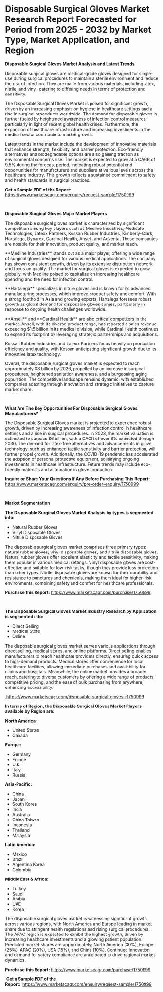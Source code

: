 <p><h1>Disposable Surgical Gloves Market Research Report Forecasted for Period from 2025 -  2032 by Market Type, Market Application, and Region</h1></p><p><strong>Disposable Surgical Gloves Market Analysis and Latest Trends</strong></p>
<p><p>Disposable surgical gloves are medical-grade gloves designed for single-use during surgical procedures to maintain a sterile environment and reduce the risk of infection. They are made from various materials, including latex, nitrile, and vinyl, catering to differing needs in terms of protection and sensitivity. </p><p>The Disposable Surgical Gloves Market is poised for significant growth, driven by an increasing emphasis on hygiene in healthcare settings and a rise in surgical procedures worldwide. The demand for disposable gloves is further fueled by heightened awareness of infection control measures, particularly in light of recent global health crises. Furthermore, the expansion of healthcare infrastructure and increasing investments in the medical sector contribute to market growth.</p><p>Latest trends in the market include the development of innovative materials that enhance strength, flexibility, and barrier protection. Eco-friendly alternatives and biodegradable options are also gaining traction as environmental concerns rise. The market is expected to grow at a CAGR of 9.5% during the forecast period, indicating robust potential and opportunities for manufacturers and suppliers at various levels across the healthcare industry. This growth reflects a sustained commitment to safety and health standards in surgical practices.</p></p>
<p><strong>Get a Sample PDF of the Report:&nbsp;</strong> <a href="https://www.marketscagr.com/enquiry/request-sample/1750999?utm_campaign=3118&utm_medium=2&utm_source=Github&utm_content=ia&utm_term=13042025&utm_id=disposable-surgical-gloves">https://www.marketscagr.com/enquiry/request-sample/1750999</a></p>
<p>&nbsp;</p>
<p><strong>Disposable Surgical Gloves Major Market Players</strong></p>
<p><p>The disposable surgical gloves market is characterized by significant competition among key players such as Medline Industries, Medisafe Technologies, Latexx Partners, Kossan Rubber Industries, Kimberly-Clark, Hartalega, Dynarex, Cardinal Health, Ansell, and Adventa. These companies are notable for their innovation, product quality, and market reach.</p><p>**Medline Industries** stands out as a major player, offering a wide range of surgical gloves designed for various medical applications. The company has shown consistent growth, driven by its extensive distribution network and focus on quality. The market for surgical gloves is expected to grow globally, with Medline poised to capitalize on increasing healthcare spending and the need for infection control.</p><p>**Hartalega** specializes in nitrile gloves and is known for its advanced manufacturing processes, which improve product safety and comfort. With a strong foothold in Asia and growing exports, Hartalega foresees robust growth as global demand for disposable gloves surges, particularly in response to ongoing health challenges worldwide.</p><p>**Ansell** and **Cardinal Health** are also critical competitors in the market. Ansell, with its diverse product range, has reported a sales revenue exceeding $1.5 billion in its medical division, while Cardinal Health continues to expand its footprint by leveraging strategic partnerships and acquisitions.</p><p>Kossan Rubber Industries and Latexx Partners focus heavily on production efficiency and quality, with Kossan anticipating significant growth due to its innovative latex technology.</p><p>Overall, the disposable surgical gloves market is expected to reach approximately $3 billion by 2026, propelled by an increase in surgical procedures, heightened sanitation awareness, and a burgeoning aging population. The competitive landscape remains dynamic, with established companies adapting through innovation and strategic initiatives to capture market share.</p></p>
<p>&nbsp;</p>
<p><strong>What Are The Key Opportunities For Disposable Surgical Gloves Manufacturers?</strong></p>
<p><p>The Disposable Surgical Gloves market is projected to experience robust growth, driven by increasing awareness of infection control in healthcare settings and a rise in surgical procedures. In 2023, the market valuation is estimated to surpass $6 billion, with a CAGR of over 8% expected through 2030. The demand for latex-free alternatives and advancements in glove technology, such as enhanced tactile sensitivity and barrier protection, will further propel growth. Additionally, the COVID-19 pandemic has accelerated the adoption of personal protective equipment, solidifying ongoing investments in healthcare infrastructure. Future trends may include eco-friendly materials and automation in glove production.</p></p>
<p><strong>Inquire or Share Your Questions If Any Before Purchasing This Report:</strong> <a href="https://www.marketscagr.com/enquiry/pre-order-enquiry/1750999?utm_campaign=3118&utm_medium=2&utm_source=Github&utm_content=ia&utm_term=13042025&utm_id=disposable-surgical-gloves">https://www.marketscagr.com/enquiry/pre-order-enquiry/1750999</a></p>
<p>&nbsp;</p>
<p><strong>Market Segmentation</strong></p>
<p><strong>The Disposable Surgical Gloves Market Analysis by types is segmented into:</strong></p>
<p><ul><li>Natural Rubber Gloves</li><li>Vinyl Disposable Gloves</li><li>Nitrile Disposable Gloves</li></ul></p>
<p><p>The disposable surgical gloves market comprises three primary types: natural rubber gloves, vinyl disposable gloves, and nitrile disposable gloves. Natural rubber gloves offer excellent elasticity and tactile sensitivity, making them popular in various medical settings. Vinyl disposable gloves are cost-effective and suitable for low-risk tasks, though they provide less protection than other types. Nitrile disposable gloves are known for their durability and resistance to punctures and chemicals, making them ideal for higher-risk environments, combining safety and comfort for healthcare professionals.</p></p>
<p><strong>Purchase this Report:&nbsp;</strong><a href="https://www.marketscagr.com/purchase/1750999?utm_campaign=3118&utm_medium=2&utm_source=Github&utm_content=ia&utm_term=13042025&utm_id=disposable-surgical-gloves">https://www.marketscagr.com/purchase/1750999</a></p>
<p>&nbsp;</p>
<p><strong>The Disposable Surgical Gloves Market Industry Research by Application is segmented into:</strong></p>
<p><ul><li>Direct Selling</li><li>Medical Store</li><li>Online</li></ul></p>
<p><p>The disposable surgical gloves market serves various applications through direct selling, medical stores, and online platforms. Direct selling enables manufacturers to reach healthcare providers directly, ensuring quick access to high-demand products. Medical stores offer convenience for local healthcare facilities, allowing immediate purchases and availability for clinics and hospitals. Meanwhile, the online market provides a broader reach, catering to diverse customers by offering a wide range of products, competitive pricing, and the ease of bulk purchasing from anywhere, enhancing accessibility.</p></p>
<p><a href="https://www.marketscagr.com/disposable-surgical-gloves-r1750999?utm_campaign=3118&utm_medium=2&utm_source=Github&utm_content=ia&utm_term=13042025&utm_id=disposable-surgical-gloves">&nbsp;https://www.marketscagr.com/disposable-surgical-gloves-r1750999</a></p>
<p><strong>In terms of Region, the Disposable Surgical Gloves Market Players available by Region are:</strong></p>
<p>
    <p> <strong> North America: </strong>
        <ul>
            <li>United States</li>
            <li>Canada</li>
        </ul>
        </p> 
    <p> <strong> Europe: </strong>
        <ul>
            <li>Germany</li>
            <li>France</li>
            <li>U.K.</li>
            <li>Italy</li>
            <li>Russia</li>
        </ul>
        </p> 
    <p> <strong> Asia-Pacific: </strong>
        <ul>
            <li>China</li>
            <li>Japan</li>
            <li>South Korea</li>
            <li>India</li>
            <li>Australia</li>
            <li>China Taiwan</li>
            <li>Indonesia</li>
            <li>Thailand</li>
            <li>Malaysia</li>
        </ul>
        </p> 
    <p> <strong> Latin America: </strong>
        <ul>
            <li>Mexico</li>
            <li>Brazil</li>
            <li>Argentina Korea</li>
            <li>Colombia</li>
        </ul>
        </p> 
    <p> <strong> Middle East & Africa: </strong>
        <ul>
            <li>Turkey</li>
            <li>Saudi</li>
            <li>Arabia</li>
            <li>UAE</li>
            <li>Korea</li>
        </ul>
    </p>
    </p>
<p><p>The disposable surgical gloves market is witnessing significant growth across various regions, with North America and Europe leading in market share due to stringent health regulations and rising surgical procedures. The APAC region is expected to exhibit the highest growth, driven by increasing healthcare investments and a growing patient population. Predicted market shares are approximately: North America (30%), Europe (25%), APAC (20%), USA (15%), and China (10%). Continued innovation and demand for safety compliance are anticipated to drive regional market dynamics.</p></p>
<p><strong>Purchase this Report: </strong><a href="https://www.marketscagr.com/purchase/1750999?utm_campaign=3118&utm_medium=2&utm_source=Github&utm_content=ia&utm_term=13042025&utm_id=disposable-surgical-gloves">https://www.marketscagr.com/purchase/1750999</a></p>
<p>&nbsp;<strong>Get a Sample PDF of the Report:&nbsp;&nbsp;</strong><a href="https://www.marketscagr.com/enquiry/request-sample/1750999?utm_campaign=3118&utm_medium=2&utm_source=Github&utm_content=ia&utm_term=13042025&utm_id=disposable-surgical-gloves">https://www.marketscagr.com/enquiry/request-sample/1750999</a></p>
<p><strong></strong></p>
<p><p></p><p></p><p></p></p>